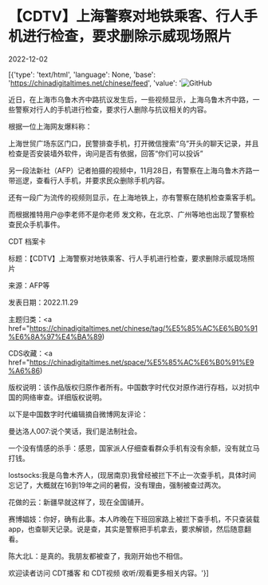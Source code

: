 # 【CDTV】上海警察对地铁乘客、行人手机进行检查，要求删除示威现场照片

2022-12-02

[{'type': 'text/html', 'language': None, 'base': 'https://chinadigitaltimes.net/chinese/feed', 'value': '![GitHub](https://chinadigitaltimes.net/chinese/files/2022/12/截屏2022-12-02-13.04.48-768x431.png)

近日，在上海市乌鲁木齐中路抗议发生后，一些视频显示，上海乌鲁木齐中路，一些警察对行人的手机进行检查，要求行人删除与抗议相关的内容。

根据一位上海网友爆料称：



上海世贸广场东区门口，民警排查手机，打开微信搜索“乌”开头的聊天记录，并且检查是否安装墙外软件，询问是否有依据，回答“你们可以投诉”



另一段法新社（AFP）记者拍摄的视频中，11月28日，有警察在上海乌鲁木齐路一带巡逻，查看行人手机，并要求民众删除手机内容。

还有一段广为流传的视频则显示，在上海地铁上，亦有警察在随机检查乘客手机。

而根据推特用户@李老师不是你老师 发文称，在北京、广州等地也出现了警察检查民众手机事件。



CDT 档案卡

标题：【CDTV】上海警察对地铁乘客、行人手机进行检查，要求删除示威现场照片

来源：AFP等

发表日期：2022.11.29

主题归类：<a href="https://chinadigitaltimes.net/chinese/tag/%E5%85%AC%E6%B0%91%E6%8A%97%E4%BA%89)

CDS收藏：<a href="https://chinadigitaltimes.net/space/%E5%85%AC%E6%B0%91%E9%A6%86)

版权说明：该作品版权归原作者所有。中国数字时代仅对原作进行存档，以对抗中国的网络审查。详细版权说明。





以下是中国数字时代编辑摘自微博网友评论：



曼达洛人007:说个笑话，我们是法制社会。

一个没有情感的杀手：感恩，国家派人仔细查看群众手机有没有余额，没有就立马打钱。

lostsocks:我是乌鲁木齐人，(现居南京)我曾经被拦下不止一次查手机，具体时间忘记了，大概就在16到19年之间的暑假，没有理由，强制被查过两次。

花做的云：新疆早就这样了，现在全国铺开。

赛博娼妓：你好，确有此事。本人昨晚在下班回家路上被拦下查手机，不只查装载app，也查聊天记录。说是查，其实是警察把手机拿去，要求解锁，然后随意翻看。

陈大北L：是真的。我朋友都被查了，我刚开始也不相信。



欢迎读者访问 CDT播客 和 CDT视频 收听/观看更多相关内容。'}]
